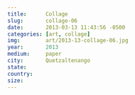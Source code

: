 ```yaml
---
title:  	Collage
slug:		collage-06
date:   	2013-03-13 11:43:56 -0500
categories: [art, collage]
img:		art/2013-13-collage-06.jpg
year:		2013
medium:		paper
city:		Quetzaltenango
state:
country:
size:
---
```

